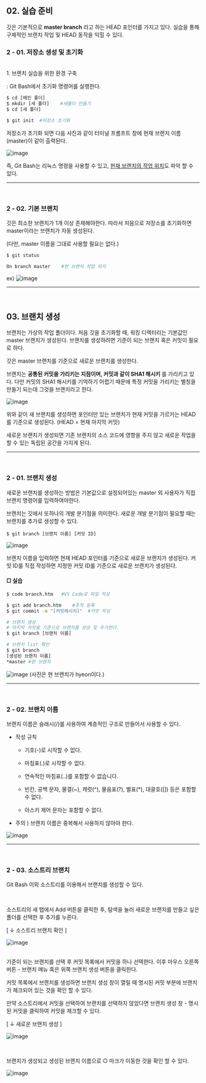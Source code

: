 <!-- 6장 브랜치 
    02. 실습 준비
    03. 브랜치 생성-->

## 02. 실습 준비
깃은 기본적으로 <b>master branch</b> 라고 하는 HEAD 포인터를 가지고 있다. 실습을 통해 구체적인 브랜치 작업 및 HEAD 동작을 익힐 수 있다.

### 2 - 01. 저장소 생성 및 초기화

<br>
1. 브랜치 실습을 위한 환경 구축

: Git Bash에서 초기화 명령어를 실행한다. 

```bash 
$ cd [메인 폴더]
$ mkdir [새 폴더]    #새폴더 만들기
$ cd [새 폴더]

$ git init  #저장소 초기화
```
저장소가 초기화 되면 다음 사진과 같이 터미널 프롬프트 창에 현재 브랜치 이름(master)이 같이 출력된다.

![image](https://blogfiles.pstatic.net/MjAyMjEwMDhfNzQg/MDAxNjY1MTg5MDYwODk2.HrwEWLedAn4gKoH7Mq-LM6uyWzScNuHfQXs0UNP35tIg.dz7fRwMT_gYQXzLynLd20zpF-Bcxc_kt3PIqZ7HPPsQg.PNG.nownuu98/image.png)

즉, Git Bash는 리눅스 명령을 사용할 수 있고, <u>현재 브랜치의 작업 위치</u>도 파악 할 수 있다.

<hr>
<br>

### 2 - 02. 기본 브랜치
깃은 최소한 브랜치가 1개 이상 존재해야한다. 따라서 처음으로 저장소를 초기화하면 master이라는 브랜치가 자동 생성된다. 

(다만, master 이름을 그대로 사용할 필요는 없다.)

```bash 
$ git status

On branch master    #현 브랜치 작업 위치
```
ex)
![image](https://postfiles.pstatic.net/MjAyMjEwMDhfMTM1/MDAxNjY1MTg5NDQ1NjE0.iKO72iVCifaA4j6XWqprH-ra_Iq3obQsCqcdWWzvUQ8g.8845uqPBl5PmH0w320jXJwyWffEzsQmEg_4V0sDlUIwg.PNG.nownuu98/image.png?type=w966)

<hr><br>

## 03. 브랜치 생성

브랜치는 가상의 작업 폴더이다. 처음 깃을 초기화할 때, 워킹 디렉터리는 기본값인 master 브랜치가 생성된다. 브랜치를 생성하려면 기준이 되는 브랜치 혹은 커밋이 필요로 하다. 

깃은 master 브랜치를 기준으로 새로운 브랜치를 생성한다.

브랜치는 <b> 공통된 커밋을 가리키는 지점이며, 커밋과 같이 SHA1 해시키 </b>를 가리키고 있다. 다만 커밋의 SHA1 해시키를 기억하기 어렵기 때문에 특정 커밋을 가리키는 별칭을 만들기 되는데 그것을 브랜치라고 한다.

![image](https://velog.velcdn.com/images%2Fnahyunbak%2Fpost%2F517099d0-22b2-4f2f-9b09-66c3dc6d96c4%2Fimage.png)

위와 같이 새 브랜치를 생성하면 포인터만 있는 브랜치가 현재 커밋을 가르키는 HEAD를 기준으로 생성된다. (HEAD = 현재 마지막 커밋)

새로운 브랜치가 생성되면 기존 브랜치의 소스 코드에 영향을 주지 않고 새로운 작업을 할 수 있는 독립된 공간을 가지게 된다.

<hr><br>

### 2 - 01. 브랜치 생성
새로운 브랜치를 생성하는 방법은 기본값으로 설정되어있는 master 외 사용자가 직접 브랜치 명령어를 입력하여야한다. 

브랜치는 깃에서 또하나의 개발 분기점을 의미한다. 새로운 개발 분기점이 필요할 때는 브랜치를 추가로 생성할 수 있다.

```
$ git branch [브랜치 이름] [커밋 ID]
```
![image](https://git.jiny.dev/branch/img/06-3.jpg)

브랜치 이름을 입력하면 현재 HEAD 포인터를 기준으로 새로운 브랜치가 생성된다. 커밋 ID를 직접 작성하면 지정한 커밋 ID를 기준으로 새로운 브랜치가 생성된다.

#### □ 실습

```bash
$ code branch.htm   #VS Code로 파일 작성

$ git add branch.htm    #추적 등록
$ git commit -m "[커밋메시지]"  #커밋 작성

# 브랜치 생성
# 마지막 커밋을 기준으로 브랜치를 생성 및 추가한다.
$ git branch [브랜치 이름]

# 브랜치 list 확인
$ git branch
[생성된 브랜치 이름]
*master #현 브랜치
```
![image](https://postfiles.pstatic.net/MjAyMjEwMDhfMjQz/MDAxNjY1MTkzMTI4MDI2.5-zaw_1TNFFluiXcg83Vj9dY2GLZIUJFubs88eWLrHYg.zq5xM0SKXuJi2zgbVoDN9aLw-VnbsmbQUdonhMiEwlkg.PNG.nownuu98/image.png?type=w966)
(사진은 현 브랜치가 hyeon이다.)

<hr><br>

### 2 - 02. 브랜치 이름
브랜치 이름은 슬래시(/)를 사용하여 계층적인 구조로 만들어서 사용할 수 있다.

+ 작성 규칙

    + 기호(-)로 시작할 수 없다.

    + 마침표(.)로 시작할 수 없다.

    + 연속적인 마침표(..)를 포함할 수 없습니다.

    + 빈칸, 공백 문자, 물결(~), 캐럿(^), 물음표(?), 별표(*), 대괄호([]) 등은 포함할 수 없다.

    + 아스키 제어 문자는 포함할 수 없다.

+ 주의 ) 브랜치 이름은 중복해서 사용하지 않아야 한다.

![image](https://postfiles.pstatic.net/MjAyMjEwMDhfMjM0/MDAxNjY1MTkzNTE0MTEz.a6R3POdiFtGqsU0ffX1GehEWIK8CeJQRIoE_IES9bzsg.-XYi9tsvnxCrTFjUvWBOgIZiY9MnMMHTsGHNMCbLWrgg.PNG.nownuu98/image.png?type=w966)

<hr><br>

### 2 - 03. 소스트리 브랜치

Git Bash 이외 소스트리를 이용해서 브랜치를 생성할 수 있다. 

<br>

 소스트리의 새 탭에서 Add 버튼을 클릭한 후, 탐색을 눌러 새로운 브랜치를 만들고 싶은 폴더를 선택한 후 추가를 누른다.

[ ↓ 소스트리 브랜치 확인 ]

![image](https://postfiles.pstatic.net/MjAyMjEwMDhfMTAx/MDAxNjY1MTkzOTQxOTky.Ry4YVP2hJnFxrmxk40RSRh3tCqZiSnVekKqPfxqZz-Yg.s66wdJFjKwobXNZZMI5IR71x3iC8y4LdHvMasuZ2Zakg.PNG.nownuu98/SE-8a0d1bc5-c0ec-41aa-98f6-e21eb3bd36fa.png?type=w966)

<br>
기준이 되는 브랜치를 선택 후 커밋 목록에서 커밋을 하나 선택한다. 이후 마우스 오른쪽 버튼 - 브랜치 메뉴 혹은 위쪽 브랜치 생성 버튼을 클릭한다.

커밋 목록에서 브랜치를 생성하면 브랜치 생성 창이 열릴 때 명시된 커밋 부분에 브랜치가 체크되어 있는 것을 확인 할 수 있다.

만약 소스트리에서 커밋을 선택하여 브랜치를 선택하지 않았다면 브랜치 생성 창 - 명시된 커밋을 클릭하여 커밋을 체크할 수 있다.

[ ↓ 새로운 브랜치 생성 ]

![image](https://postfiles.pstatic.net/MjAyMjEwMDhfMTc1/MDAxNjY1MTk0MDgzMDIw.PVGxvw6o0pZqvi-EOolh2ujXwZbfow0mSxq5TN6sjz0g.bzTEZvJkS5G5ROEmckK0neEs9IfNS65wIUjuAr8IeA4g.PNG.nownuu98/image.png?type=w966)

<br>

브랜치가 생성되고 생성된 브랜치 이름으로 ○ 마크가 이동한 것을 확인 할 수 있다.

![image](https://postfiles.pstatic.net/MjAyMjEwMDhfMjEy/MDAxNjY1MTk0MDk4NzA4.0Os8ET4PJa2I8Ghbke6h9A5YAYlU72DXeBg9muARZVQg.yrvzTMTb23xKZY-wNAiL21xXIWXqX8G7P03elZ9GbXMg.PNG.nownuu98/image.png?type=w966)